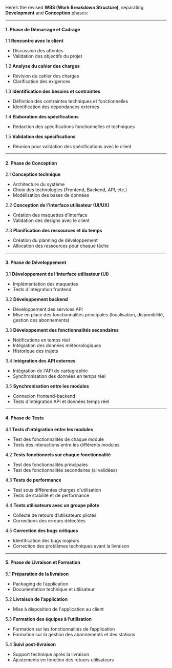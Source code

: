 Here’s the revised **WBS (Work Breakdown Structure)**, separating **Development** and **Conception** phases:

---

#### 1. **Phase de Démarrage et Cadrage**

1.1 **Rencontre avec le client**

- Discussion des attentes
- Validation des objectifs du projet

1.2 **Analyse du cahier des charges**

- Révision du cahier des charges
- Clarification des exigences

1.3 **Identification des besoins et contraintes**

- Définition des contraintes techniques et fonctionnelles
- Identification des dépendances externes

1.4 **Élaboration des spécifications**

- Rédaction des spécifications fonctionnelles et techniques

1.5 **Validation des spécifications**

- Réunion pour validation des spécifications avec le client

---

#### 2. **Phase de Conception**

2.1 **Conception technique**

- Architecture du système
- Choix des technologies (Frontend, Backend, API, etc.)
- Modélisation des bases de données

2.2 **Conception de l'interface utilisateur (UI/UX)**

- Création des maquettes d’interface
- Validation des designs avec le client

2.3 **Planification des ressources et du temps**

- Création du planning de développement
- Allocation des ressources pour chaque tâche

---

#### 3. **Phase de Développement**

3.1 **Développement de l'interface utilisateur (UI)**

- Implémentation des maquettes
- Tests d’intégration frontend

3.2 **Développement backend**

- Développement des services API
- Mise en place des fonctionnalités principales (localisation, disponibilité, gestion des abonnements)

3.3 **Développement des fonctionnalités secondaires**

- Notifications en temps réel
- Intégration des données météorologiques
- Historique des trajets

3.4 **Intégration des API externes**

- Intégration de l'API de cartographie
- Synchronisation des données en temps réel

3.5 **Synchronisation entre les modules**

- Connexion frontend-backend
- Tests d'intégration API et données temps réel

---

#### 4. **Phase de Tests**

4.1 **Tests d’intégration entre les modules**

- Test des fonctionnalités de chaque module
- Tests des interactions entre les différents modules

4.2 **Tests fonctionnels sur chaque fonctionnalité**

- Test des fonctionnalités principales
- Test des fonctionnalités secondaires (si validées)

4.3 **Tests de performance**

- Test sous différentes charges d'utilisation
- Tests de stabilité et de performance

4.4 **Tests utilisateurs avec un groupe pilote**

- Collecte de retours d’utilisateurs pilotes
- Corrections des erreurs détectées

4.5 **Correction des bugs critiques**

- Identification des bugs majeurs
- Correction des problèmes techniques avant la livraison

---

#### 5. **Phase de Livraison et Formation**

5.1 **Préparation de la livraison**

- Packaging de l’application
- Documentation technique et utilisateur

5.2 **Livraison de l’application**

- Mise à disposition de l'application au client

5.3 **Formation des équipes à l’utilisation**

- Formation sur les fonctionnalités de l’application
- Formation sur la gestion des abonnements et des stations

5.4 **Suivi post-livraison**

- Support technique après la livraison
- Ajustements en fonction des retours utilisateurs